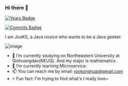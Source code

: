 ### Hi there 👋

[![Years Badge](https://badges.pufler.dev/years/JooKS-me)](https://badges.pufler.dev)

[![Commits Badge](https://badges.pufler.dev/commits/monthly/JooKS-me)](https://badges.pufler.dev)

I am JooKS, a Java novice who wants to be a Java geeker.

![image](https://media.giphy.com/media/ZCes4khR2025X0rOLY/giphy.gif)


<!--
**JooKS-me/JooKS-me** is a ✨ _special_ ✨ repository because its `README.md` (this file) appears on your GitHub profile.

Here are some ideas to get you started:

- 🔭 I’m currently working on ...
- 🌱 I’m currently learning ...
- 👯 I’m looking to collaborate on ...
- 🤔 I’m looking for help with ...
- 💬 Ask me about ...
- 📫 How to reach me: ...
- 😄 Pronouns: ...
- ⚡ Fun fact: ...
-->
- 🔭 I’m currently studying on Northeastern University at Qinhuangdao(NEUQ). And my major is mathematics .
- 🌱 I’m currently learning Microservice.
- 📫 You can reach me by email: jookunshuai@gmail.com
- ⚡ Fun fact: I'm trying to find what's I really love~

